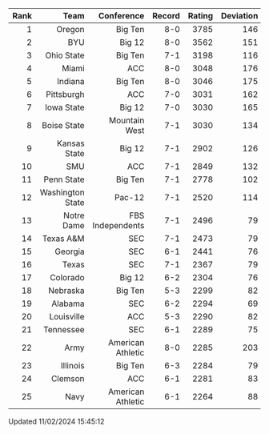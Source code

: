 | Rank  | Team                 | Conference           | Record   | Rating | Deviation |
| ---:  | ---:                 | ---:                 | ---:     | ---:   | ---:      |
| 1     | Oregon               | Big Ten              | 8-0      | 3785   | 146       |
| 2     | BYU                  | Big 12               | 8-0      | 3562   | 151       |
| 3     | Ohio State           | Big Ten              | 7-1      | 3198   | 116       |
| 4     | Miami                | ACC                  | 8-0      | 3048   | 176       |
| 5     | Indiana              | Big Ten              | 8-0      | 3046   | 175       |
| 6     | Pittsburgh           | ACC                  | 7-0      | 3031   | 162       |
| 7     | Iowa State           | Big 12               | 7-0      | 3030   | 165       |
| 8     | Boise State          | Mountain West        | 7-1      | 3030   | 134       |
| 9     | Kansas State         | Big 12               | 7-1      | 2902   | 126       |
| 10    | SMU                  | ACC                  | 7-1      | 2849   | 132       |
| 11    | Penn State           | Big Ten              | 7-1      | 2778   | 102       |
| 12    | Washington State     | Pac-12               | 7-1      | 2520   | 114       |
| 13    | Notre Dame           | FBS Independents     | 7-1      | 2496   | 79        |
| 14    | Texas A&M            | SEC                  | 7-1      | 2473   | 79        |
| 15    | Georgia              | SEC                  | 6-1      | 2441   | 76        |
| 16    | Texas                | SEC                  | 7-1      | 2367   | 79        |
| 17    | Colorado             | Big 12               | 6-2      | 2304   | 76        |
| 18    | Nebraska             | Big Ten              | 5-3      | 2299   | 82        |
| 19    | Alabama              | SEC                  | 6-2      | 2294   | 69        |
| 20    | Louisville           | ACC                  | 5-3      | 2290   | 82        |
| 21    | Tennessee            | SEC                  | 6-1      | 2289   | 75        |
| 22    | Army                 | American Athletic    | 8-0      | 2285   | 203       |
| 23    | Illinois             | Big Ten              | 6-3      | 2284   | 79        |
| 24    | Clemson              | ACC                  | 6-1      | 2281   | 83        |
| 25    | Navy                 | American Athletic    | 6-1      | 2264   | 88        |

Updated 11/02/2024 15:45:12
